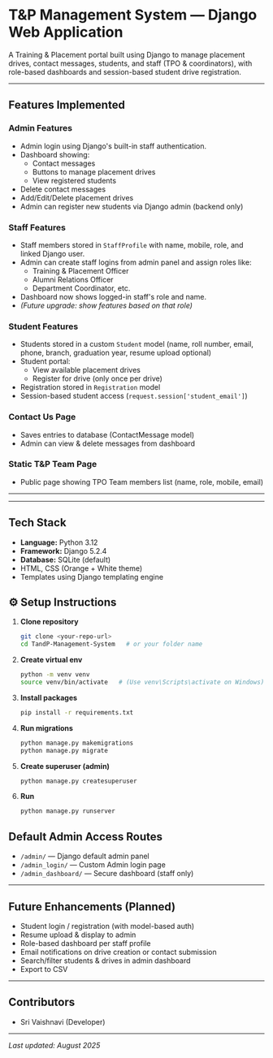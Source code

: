 # T&P Management System — Django Web Application

A Training & Placement portal built using Django to manage placement drives, contact messages, students, and staff (TPO & coordinators), with role-based dashboards and session-based student drive registration.

---

##  Features Implemented

### Admin Features
- Admin login using Django's built-in staff authentication.
- Dashboard showing:
  - Contact messages
  - Buttons to manage placement drives
  - View registered students
- Delete contact messages
- Add/Edit/Delete placement drives
- Admin can register new students via Django admin (backend only)

### Staff Features
- Staff members stored in `StaffProfile` with name, mobile, role, and linked Django user.
- Admin can create staff logins from admin panel and assign roles like:
  - Training & Placement Officer
  - Alumni Relations Officer
  - Department Coordinator, etc.
- Dashboard now shows logged-in staff's role and name.
- *(Future upgrade: show features based on that role)*

### Student Features
- Students stored in a custom `Student` model (name, roll number, email, phone, branch, graduation year, resume upload optional)
- Student portal:
  - View available placement drives
  - Register for drive (only once per drive)
- Registration stored in `Registration` model
- Session-based student access (`request.session['student_email']`)

### Contact Us Page
- Saves entries to database (ContactMessage model)
- Admin can view & delete messages from dashboard

### Static T&P Team Page
- Public page showing TPO Team members list (name, role, mobile, email)

---


---

##  Tech Stack

- **Language:** Python 3.12
- **Framework:** Django 5.2.4
- **Database:** SQLite (default)
- HTML, CSS (Orange + White theme)
- Templates using Django templating engine

## ⚙ Setup Instructions

1. **Clone repository**
   ```sh
   git clone <your-repo-url>
   cd TandP-Management-System   # or your folder name
   ```

2. **Create virtual env**

   ```sh
   python -m venv venv
   source venv/bin/activate   # (Use venv\Scripts\activate on Windows)
   ```

3. **Install packages**

   ```sh
   pip install -r requirements.txt
   ```

4. **Run migrations**

   ```sh
   python manage.py makemigrations
   python manage.py migrate
   ```

5. **Create superuser (admin)**

   ```sh
   python manage.py createsuperuser
   ```

6. **Run**

   ```sh
   python manage.py runserver
   ```



## Default Admin Access Routes

* `/admin/` — Django default admin panel
* `/admin_login/` — Custom Admin login page
* `/admin_dashboard/` — Secure dashboard (staff only)

---

##  Future Enhancements (Planned)

* Student login / registration (with model-based auth)
* Resume upload & display to admin
* Role-based dashboard per staff profile
* Email notifications on drive creation or contact submission
* Search/filter students & drives in admin dashboard
* Export to CSV

---

## Contributors

* Sri Vaishnavi (Developer)


---

*Last updated: August 2025*

